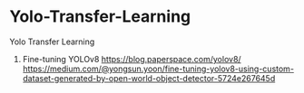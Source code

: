 # Yolo-Transfer-Learning
Yolo Transfer Learning
1. Fine-tuning YOLOv8
https://blog.paperspace.com/yolov8/
https://medium.com/@yongsun.yoon/fine-tuning-yolov8-using-custom-dataset-generated-by-open-world-object-detector-5724e267645d
